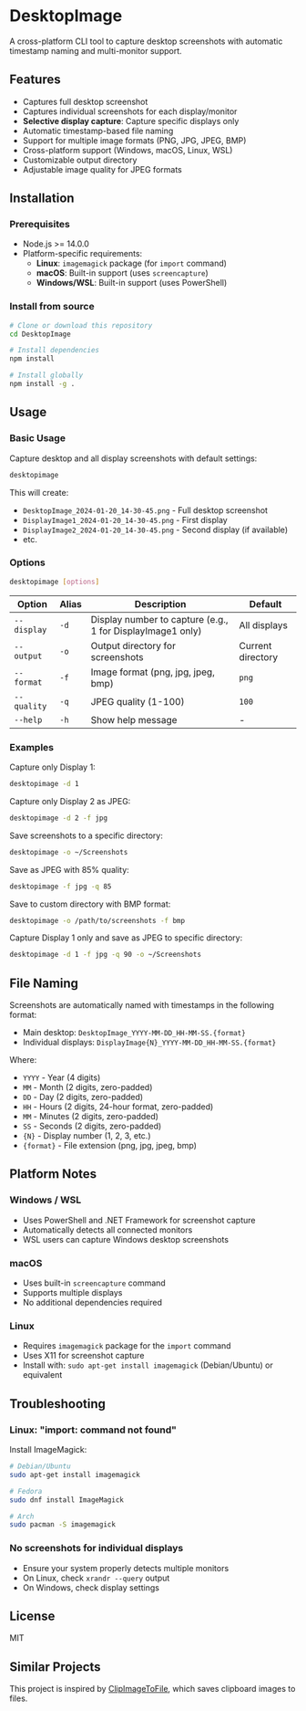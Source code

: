 # DesktopImage

A cross-platform CLI tool to capture desktop screenshots with automatic timestamp naming and multi-monitor support.

## Features

- Captures full desktop screenshot
- Captures individual screenshots for each display/monitor
- **Selective display capture**: Capture specific displays only
- Automatic timestamp-based file naming
- Support for multiple image formats (PNG, JPG, JPEG, BMP)
- Cross-platform support (Windows, macOS, Linux, WSL)
- Customizable output directory
- Adjustable image quality for JPEG formats

## Installation

### Prerequisites

- Node.js >= 14.0.0
- Platform-specific requirements:
  - **Linux**: `imagemagick` package (for `import` command)
  - **macOS**: Built-in support (uses `screencapture`)
  - **Windows/WSL**: Built-in support (uses PowerShell)

### Install from source

```bash
# Clone or download this repository
cd DesktopImage

# Install dependencies
npm install

# Install globally
npm install -g .
```

## Usage

### Basic Usage

Capture desktop and all display screenshots with default settings:

```bash
desktopimage
```

This will create:
- `DesktopImage_2024-01-20_14-30-45.png` - Full desktop screenshot
- `DisplayImage1_2024-01-20_14-30-45.png` - First display
- `DisplayImage2_2024-01-20_14-30-45.png` - Second display (if available)
- etc.

### Options

```bash
desktopimage [options]
```

| Option | Alias | Description | Default |
|--------|-------|-------------|---------|
| `--display` | `-d` | Display number to capture (e.g., 1 for DisplayImage1 only) | All displays |
| `--output` | `-o` | Output directory for screenshots | Current directory |
| `--format` | `-f` | Image format (png, jpg, jpeg, bmp) | `png` |
| `--quality` | `-q` | JPEG quality (1-100) | `100` |
| `--help` | `-h` | Show help message | - |

### Examples

Capture only Display 1:
```bash
desktopimage -d 1
```

Capture only Display 2 as JPEG:
```bash
desktopimage -d 2 -f jpg
```

Save screenshots to a specific directory:
```bash
desktopimage -o ~/Screenshots
```

Save as JPEG with 85% quality:
```bash
desktopimage -f jpg -q 85
```

Save to custom directory with BMP format:
```bash
desktopimage -o /path/to/screenshots -f bmp
```

Capture Display 1 only and save as JPEG to specific directory:
```bash
desktopimage -d 1 -f jpg -q 90 -o ~/Screenshots
```

## File Naming

Screenshots are automatically named with timestamps in the following format:

- Main desktop: `DesktopImage_YYYY-MM-DD_HH-MM-SS.{format}`
- Individual displays: `DisplayImage{N}_YYYY-MM-DD_HH-MM-SS.{format}`

Where:
- `YYYY` - Year (4 digits)
- `MM` - Month (2 digits, zero-padded)
- `DD` - Day (2 digits, zero-padded)
- `HH` - Hours (2 digits, 24-hour format, zero-padded)
- `MM` - Minutes (2 digits, zero-padded)
- `SS` - Seconds (2 digits, zero-padded)
- `{N}` - Display number (1, 2, 3, etc.)
- `{format}` - File extension (png, jpg, jpeg, bmp)

## Platform Notes

### Windows / WSL
- Uses PowerShell and .NET Framework for screenshot capture
- Automatically detects all connected monitors
- WSL users can capture Windows desktop screenshots

### macOS
- Uses built-in `screencapture` command
- Supports multiple displays
- No additional dependencies required

### Linux
- Requires `imagemagick` package for the `import` command
- Uses X11 for screenshot capture
- Install with: `sudo apt-get install imagemagick` (Debian/Ubuntu) or equivalent

## Troubleshooting

### Linux: "import: command not found"
Install ImageMagick:
```bash
# Debian/Ubuntu
sudo apt-get install imagemagick

# Fedora
sudo dnf install ImageMagick

# Arch
sudo pacman -S imagemagick
```

### No screenshots for individual displays
- Ensure your system properly detects multiple monitors
- On Linux, check `xrandr --query` output
- On Windows, check display settings

## License

MIT

## Similar Projects

This project is inspired by [ClipImageToFile](https://github.com/standard-software/ClipImageToFile), which saves clipboard images to files.